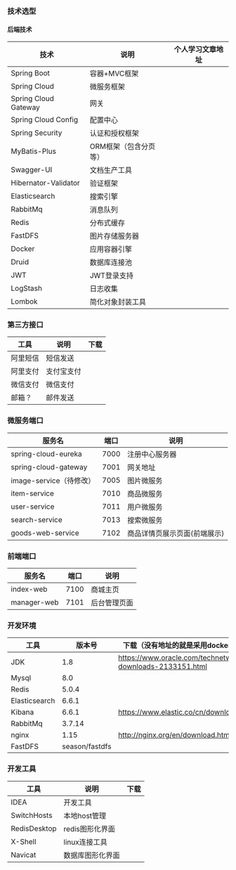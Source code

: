 
### 技术选型

#### 后端技术

技术 | 说明 | 个人学习文章地址
----|----|----
Spring Boot | 容器+MVC框架 | 
Spring Cloud | 微服务框架 | 
Spring Cloud Gateway | 网关 |
Spring Cloud Config | 配置中心 |
Spring Security | 认证和授权框架 | 
MyBatis-Plus | ORM框架（包含分页等）  | 
Swagger-UI | 文档生产工具 | 
Hibernator-Validator | 验证框架 | 
Elasticsearch | 搜索引擎 | 
RabbitMq | 消息队列 | 
Redis | 分布式缓存 | 
FastDFS| 图片存储服务器 | 
Docker | 应用容器引擎 | 
Druid | 数据库连接池 | 
JWT | JWT登录支持 | 
LogStash | 日志收集 | 
Lombok | 简化对象封装工具 | 

### 第三方接口

工具 |  说明 |  下载
----|----|----
阿里短信 | 短信发送
阿里支付 | 支付宝支付
微信支付 | 微信支付
邮箱？ | 邮件发送

### 微服务端口

服务名 | 端口 | 说明 
----|----|----
spring-cloud-eureka | 7000 | 注册中心服务器
spring-cloud-gateway | 7001 | 网关地址
image-service（待修改） | 7005 | 图片微服务
item-service | 7010 | 商品微服务
user-service | 7011 | 用户微服务
search-service | 7013 | 搜索微服务
goods-web-service | 7102 | 商品详情页展示页面(前端展示)


### 前端端口

服务名 | 端口 | 说明 
----|----|----
index-web | 7100 | 商城主页
manager-web | 7101 | 后台管理页面






### 开发环境

工具 | 版本号 | 下载（没有地址的就是采用docker安装:https://hub.docker.com/）
----|----|----
JDK | 1.8 | https://www.oracle.com/technetwork/java/javase/downloads/jdk8-downloads-2133151.html
Mysql | 8.0 | 
Redis | 5.0.4 | 
Elasticsearch | 6.6.1 | 
Kibana | 6.6.1 | https://www.elastic.co/cn/downloads/past-releases/
RabbitMq | 3.7.14 | 
nginx | 1.15 | http://nginx.org/en/download.html
FastDFS | season/fastdfs | 

### 开发工具

工具 |  说明 |  下载
----|----|----
IDEA | 开发工具
SwitchHosts | 本地host管理
RedisDesktop | redis图形化界面
X-Shell | linux连接工具
Navicat | 数据库图形化界面
